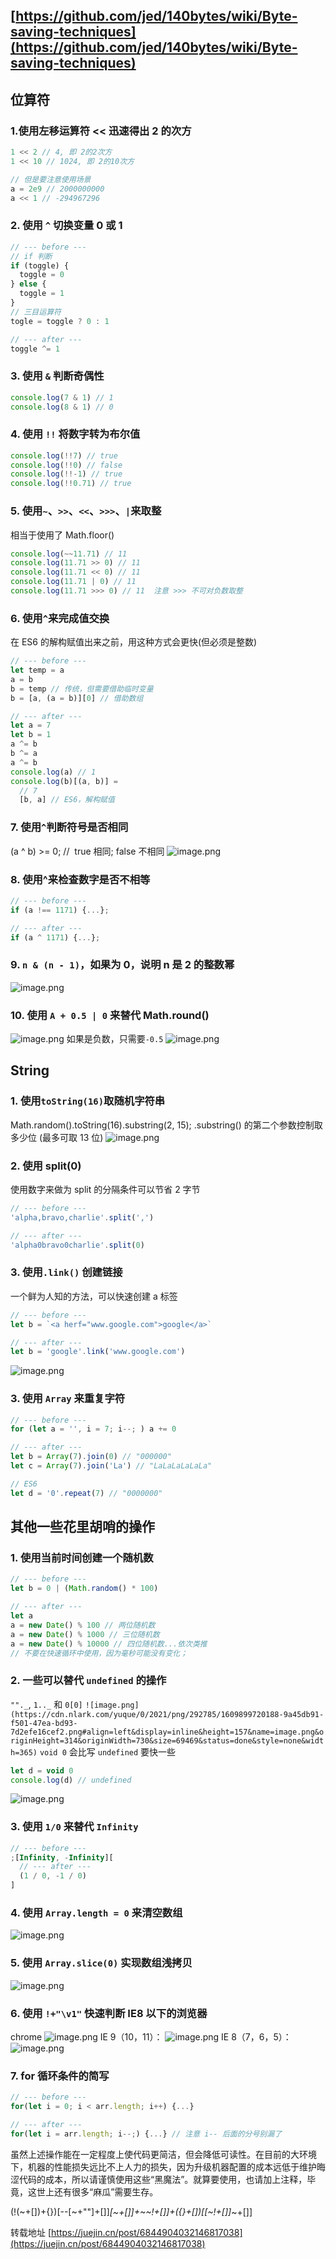## [https://github.com/jed/140bytes/wiki/Byte-saving-techniques](https://github.com/jed/140bytes/wiki/Byte-saving-techniques)

## 位算符

### 1.使用左移运算符 << 迅速得出 2 的次方

```javascript
1 << 2 // 4, 即 2的2次方
1 << 10 // 1024, 即 2的10次方

// 但是要注意使用场景
a = 2e9 // 2000000000
a << 1 // -294967296
```

### 2. 使用 `^` 切换变量 0 或 1

```javascript
// --- before ---
// if 判断
if (toggle) {
  toggle = 0
} else {
  toggle = 1
}
// 三目运算符
togle = toggle ? 0 : 1

// --- after ---
toggle ^= 1
```

### 3. 使用 `&` 判断奇偶性

```javascript
console.log(7 & 1) // 1
console.log(8 & 1) // 0
```

### 4. 使用 `!!` 将数字转为布尔值

```javascript
console.log(!!7) // true
console.log(!!0) // false
console.log(!!-1) // true
console.log(!!0.71) // true
```

### 5. 使用`~`、`>>`、`<<`、`>>>`、`|`来取整

相当于使用了 Math.floor()

```javascript
console.log(~~11.71) // 11
console.log(11.71 >> 0) // 11
console.log(11.71 << 0) // 11
console.log(11.71 | 0) // 11
console.log(11.71 >>> 0) // 11  注意 >>> 不可对负数取整
```

### 6. 使用`^`来完成值交换

在 ES6 的解构赋值出来之前，用这种方式会更快(但必须是整数)

```javascript
// --- before ---
let temp = a
a = b
b = temp // 传统，但需要借助临时变量
b = [a, (a = b)][0] // 借助数组

// --- after ---
let a = 7
let b = 1
a ^= b
b ^= a
a ^= b
console.log(a) // 1
console.log(b)[(a, b)] =
  // 7
  [b, a] // ES6，解构赋值
```

### 7. 使用`^`判断符号是否相同

(a ^ b) >= 0; //  true 相同; false 不相同
![image.png](https://cdn.nlark.com/yuque/0/2021/png/292785/1609844733968-28afa802-dfe4-42ef-8309-4469d4d2edc6.png#align=left&display=inline&height=217&name=image.png&originHeight=434&originWidth=588&size=18792&status=done&style=none&width=294)

### 8. 使用^来检查数字是否不相等

```javascript
// --- before ---
if (a !== 1171) {...};

// --- after ---
if (a ^ 1171) {...};
```

### 9. `n & (n - 1)`，如果为 0，说明 n 是 2 的整数幂

![image.png](https://cdn.nlark.com/yuque/0/2021/png/292785/1609844825517-abc68d88-4db2-4013-971c-df3031edb21b.png#align=left&display=inline&height=213&name=image.png&originHeight=426&originWidth=574&size=21578&status=done&style=none&width=287)

### 10. 使用 `A + 0.5 | 0` 来替代 Math.round()

![image.png](https://cdn.nlark.com/yuque/0/2021/png/292785/1609844922959-b3d92823-22ac-495d-8b0f-3a62ef67c49d.png#align=left&display=inline&height=289&name=image.png&originHeight=578&originWidth=936&size=94458&status=done&style=none&width=468)
如果是负数，只需要`-0.5`
![image.png](https://cdn.nlark.com/yuque/0/2021/png/292785/1609844944571-a93a0c30-b2d7-42f4-b17b-6b4b65d40bcd.png#align=left&display=inline&height=133&name=image.png&originHeight=266&originWidth=522&size=44182&status=done&style=none&width=261)

## String

### 1. 使用`toString(16)`取随机字符串

Math.random().toString(16).substring(2, 15);
.substring() 的第二个参数控制取多少位 (最多可取 13 位)
![image.png](https://cdn.nlark.com/yuque/0/2021/png/292785/1609899417162-b0e12aec-4366-47ae-af59-3a8658c4818c.png#align=left&display=inline&height=184&name=image.png&originHeight=368&originWidth=730&size=117883&status=done&style=none&width=365)

### 2. 使用 split(0)

使用数字来做为 split 的分隔条件可以节省 2 字节

```javascript
// --- before ---
'alpha,bravo,charlie'.split(',')

// --- after ---
'alpha0bravo0charlie'.split(0)
```

### 3. 使用`.link()` 创建链接

一个鲜为人知的方法，可以快速创建 a 标签

```javascript
// --- before ---
let b = `<a herf="www.google.com">google</a>`

// --- after ---
let b = 'google'.link('www.google.com')
```

![image.png](https://cdn.nlark.com/yuque/0/2021/png/292785/1609899496515-504bb31b-d581-476a-8873-c51493338bb9.png#align=left&display=inline&height=102&name=image.png&originHeight=204&originWidth=654&size=57121&status=done&style=none&width=327)

### 3. 使用 `Array` 来重复字符

```javascript
// --- before ---
for (let a = '', i = 7; i--; ) a += 0

// --- after ---
let b = Array(7).join(0) // "000000"
let c = Array(7).join('La') // "LaLaLaLaLaLa"

// ES6
let d = '0'.repeat(7) // "0000000"
```

## 其他一些花里胡哨的操作

### 1. 使用当前时间创建一个随机数

```javascript
// --- before ---
let b = 0 | (Math.random() * 100)

// --- after ---
let a
a = new Date() % 100 // 两位随机数
a = new Date() % 1000 // 三位随机数
a = new Date() % 10000 // 四位随机数...依次类推
// 不要在快速循环中使用，因为毫秒可能没有变化；
```

### 2. 一些可以替代 `undefined` 的操作

`""._`, `1.._` 和 `0[0]`
`![image.png](https://cdn.nlark.com/yuque/0/2021/png/292785/1609899720188-9a45db91-f501-47ea-bd93-7d2efe16cef2.png#align=left&display=inline&height=157&name=image.png&originHeight=314&originWidth=730&size=69469&status=done&style=none&width=365)`
`void 0` 会比写 `undefined` 要快一些

```javascript
let d = void 0
console.log(d) // undefined
```

![image.png](https://cdn.nlark.com/yuque/0/2021/png/292785/1609899828458-30d2f385-8e29-47f3-96fe-e82ebf858534.png#align=left&display=inline&height=126&name=image.png&originHeight=252&originWidth=462&size=37402&status=done&style=none&width=231)

### 3. 使用 `1/0` 来替代 `Infinity`

```javascript
// --- before ---
;[Infinity, -Infinity][
  // --- after ---
  (1 / 0, -1 / 0)
]
```

### 4. 使用 `Array.length = 0` 来清空数组

![image.png](https://cdn.nlark.com/yuque/0/2021/png/292785/1609900008212-2fc110f9-7fd4-4a0e-b4f8-1d7a0391d9bf.png#align=left&display=inline&height=194&name=image.png&originHeight=388&originWidth=692&size=50313&status=done&style=none&width=346)

### 5. 使用 `Array.slice(0)` 实现数组浅拷贝

![image.png](https://cdn.nlark.com/yuque/0/2021/png/292785/1609900023380-558bffe9-6b09-4245-a4e0-d29a722147e1.png#align=left&display=inline&height=148&name=image.png&originHeight=296&originWidth=676&size=49120&status=done&style=none&width=338)

### 6. 使用 `!+"\v1"` 快速判断 IE8 以下的浏览器

chrome
![image.png](https://cdn.nlark.com/yuque/0/2021/png/292785/1609900099492-f47bc520-0a62-4fdb-b68e-88902fba521d.png#align=left&display=inline&height=134&name=image.png&originHeight=268&originWidth=1280&size=68870&status=done&style=none&width=640)
IE 9（10，11）：
![image.png](https://cdn.nlark.com/yuque/0/2021/png/292785/1609900113917-b10c72c6-c4d8-4a70-98a5-2994033bbaae.png#align=left&display=inline&height=85&name=image.png&originHeight=170&originWidth=924&size=56881&status=done&style=none&width=462)
IE 8（7，6，5）：
![image.png](https://cdn.nlark.com/yuque/0/2021/png/292785/1609900122422-58df7e9e-2e3e-4573-9f45-c5486d2cc995.png#align=left&display=inline&height=98&name=image.png&originHeight=195&originWidth=922&size=60383&status=done&style=none&width=461)

### 7. for 循环条件的简写

```javascript
// --- before ---
for(let i = 0; i < arr.length; i++) {...}

// --- after ---
for(let i = arr.length; i--;) {...} // 注意 i-- 后面的分号别漏了
```

虽然上述操作能在一定程度上使代码更简洁，但会降低可读性。在目前的大环境下，机器的性能损失远比不上人力的损失，因为升级机器配置的成本远低于维护晦涩代码的成本，所以请谨慎使用这些“黑魔法”。就算要使用，也请加上注释，毕竟，这世上还有很多“麻瓜”需要生存。

(!(~+[])+{})[--[~+""]+[]]_[~+[]]+~~!+[]]+({}+[])[[~!+[]]_~+[]]

转载地址 [https://juejin.cn/post/6844904032146817038](https://juejin.cn/post/6844904032146817038)
